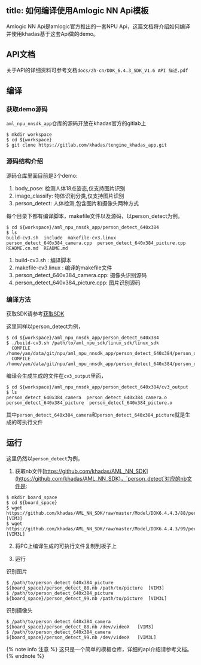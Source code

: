 title: 如何编译使用Amlogic NN Api模板
---

Amlogic NN Api是amlogic官方推出的一套NPU Api，这篇文档将介绍如何编译并使用khadas基于这套Api做的demo。

## API文档

关于API的详细资料可参考文档`docs/zh-cn/DDK_6.4.3_SDK_V1.6 API 描述.pdf`

## 编译

### 获取demo源码

`aml_npu_nnsdk_app`仓库的源码开放在khadas官方的gitlab上

```shell
$ mkdir workspace
$ cd ${workspace}
$ git clone https://gitlab.com/khadas/tengine_khadas_app.git
```

### 源码结构介绍

源码仓库里面目前是3个demo:

1. body_pose:       检测人体18点姿态,仅支持图片识别
2. image_classify:  物体识别分类,仅支持图片识别
3. person_detect:   人体检测,包含图片和摄像头两种方式

每个目录下都有编译脚本，makefile文件以及源码，以person_detect为例。

```shell
$ cd ${workspace}/aml_npu_nnsdk_app/person_detect_640x384
$ ls
build-cv3.sh  include  makefile-cv3.linux  person_detect_640x384_camera.cpp  person_detect_640x384_picture.cpp  README.cn.md  README.md
```

1. build-cv3.sh : 编译脚本
2. makefile-cv3.linux : 编译的makefile文件
3. person_detect_640x384_camera.cpp: 摄像头识别源码
4. person_detect_640x384_picture.cpp: 图片识别源码

### 编译方法

获取SDK请参考[获取SDK](/android/zh-cn/vim3/HowToUseNPUSDK#获取SDK)

这里同样以person_detect为例，

```shell
$ cd ${workspace}/aml_npu_nnsdk_app/person_detect_640x384
$ ./build-cv3.sh /path/to/aml_npu_sdk/linux_sdk/linux_sdk
  COMPILE /home/yan/data/git/npu/aml_npu_nnsdk_app/person_detect_640x384/person_detect_640x384_picture.cpp
  COMPILE /home/yan/data/git/npu/aml_npu_nnsdk_app/person_detect_640x384/person_detect_640x384_camera.cpp
```

编译会生成生成的文件在`cv3_output`里面，
```shell
$ cd ${workspace}/aml_npu_nnsdk_app/person_detect_640x384/cv3_output
$ ls
person_detect_640x384_camera  person_detect_640x384_camera.o  person_detect_640x384_picture  person_detect_640x384_picture.o
```

其中`person_detect_640x384_camera`和`person_detect_640x384_picture`就是生成的可执行文件


## 运行


这里仍然以`person_detect`为例，

1. 获取nb文件[https://github.com/khadas/AML_NN_SDK](https://github.com/khadas/AML_NN_SDK)，`person_detect`对应的nb文件是:

```shell
$ mkdir board_space
$ cd ${board_space}
$ wget https://github.com/khadas/AML_NN_SDK/raw/master/Model/DDK6.4.4.3/88/person_detect_88.nb  [VIM3]
$ wget https://github.com/khadas/AML_NN_SDK/raw/master/Model/DDK6.4.4.3/99/person_detect_99.nb  [VIM3L]
```

2. 将PC上编译生成的可执行文件复制到板子上

3. 运行

识别图片


```shell
$ /path/to/person_detect_640x384_picture ${board_space}/person_detect_88.nb /path/to/picture  [VIM3] 
$ /path/to/person_detect_640x384_picture ${board_space}/person_detect_99.nb /path/to/picture  [VIM3L] 

```

识别摄像头

```shell
$ /path/to/person_detect_640x384_camera ${board_space}/person_detect_88.nb /dev/videoX   [VIM3]
$ /path/to/person_detect_640x384_camera ${board_space}/person_detect_99.nb /dev/videoX   [VIM3L]
```

{% note info 注意 %}
这只是一个简单的模板仓库，详细的api介绍请参考文档。
{% endnote %}

